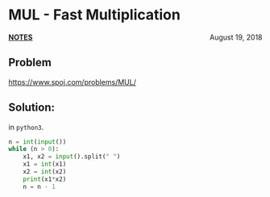 # MUL - Fast Multiplication

<p style="text-align:left;"><a href="../../../notes.html"><b>NOTES</b></a> <span style="float:right;">         August 19, 2018 </span></p>

## Problem

<a href="https://www.spoj.com/problems/MUL/" target="_blank">https://www.spoj.com/problems/MUL/</a>

## Solution:

in `python3`.

```python
n = int(input())
while (n > 0):
    x1, x2 = input().split(" ")
    x1 = int(x1)
    x2 = int(x2)
    print(x1*x2)
    n = n - 1
```
